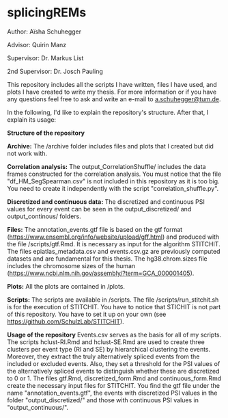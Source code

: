 # splicingREMs

Author: Aïsha Schuhegger 

Advisor: Quirin Manz

Supervisor: Dr. Markus List

2nd Supervisor: Dr. Josch Pauling 


This repository includes all the scripts I have written, files I have used, and plots I have created to write my thesis. 
For more information or if you have any questions feel free to ask and write an e-mail to a.schuhegger@tum.de. 

In the following, I'd like to explain the repository's structure. After that, I explain its usage: 

**Structure of the repository**

**Archive:**
The /archive folder includes files and plots that I created but did not work with. 

**Correlation analysis:**
The output_CorrelationShuffle/ includes the data frames constructed for the correlation analysis. You must notice that the file "df_HM_SegSpearman.csv" is not included in this repository as it is too big. You need to create it independently with the script "correlation_shuffle.py".

**Discretized and continuous data:**
The discretized and continuous PSI values for every event can be seen in the output_discretized/ and output_continous/ folders. 

**Files:**
The annotation_events.gtf file is based on the gtf format (https://www.ensembl.org/info/website/upload/gff.html) and produced with the file /scripts/gtf.Rmd. It is necessary as input for the algorithm STITCHIT.
The files epiatlas_metadata.csv and events.csv.gz are previously computed datasets and are fundamental for this thesis. 
The hg38.chrom.sizes file includes the chromosome sizes of the human (https://www.ncbi.nlm.nih.gov/assembly/?term=GCA_000001405). 

**Plots:**
All the plots are contained in /plots. 

**Scripts:**
The scripts are available in /scripts. 
The file /scripts/run_stitchit.sh is for the execution of STITCHIT. You have to notice that STICHIT is not part of this repository. You have to set it up on your own (see https://github.com/SchulzLab/STITCHIT). 

**Usage of the repository**
Events.csv serves as the basis for all of my scripts. The scripts hclust-RI.Rmd and hclust-SE.Rmd are used to create three clusters per event type (RI and SE) by hierarchical clustering the events. Moreover, they extract the truly alternatively spliced events from the included or excluded events. Also, they set a threshold for the PSI values of the alternatively spliced events to distinguish whether these are discretized to 0 or 1. The files gtf.Rmd, discretized_form.Rmd and continuous_form.Rmd create the necessary input files for STITCHIT. You find the gtf file under the name "annotation_events.gtf", the events with discretized PSI values in the folder "output_discretized/" and those with continuous PSI values in "output_continuous/".  




